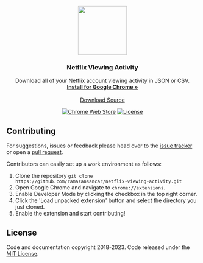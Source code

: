 <p align="center">
  <img src="src/img/nva-128.png" width=128 height=128>

  <h3 align="center">Netflix Viewing Activity</h3>

  <p align="center">
    Download all of your Netflix account viewing activity in JSON or CSV.
    <br>
    <a href="https://chrome.google.com/webstore/detail/netflix-viewing-activity/akcphadjbeckmkdoimhbfechbandeggg?utm_source=github"><strong>Install for Google Chrome &raquo;</strong></a>
    <br>
    <br>
    <a href="https://github.com/ramazansancar/netflix-viewing-activity/archive/master.zip">Download Source</a>
  </p>
</p>

<p align="center">
  <a href="https://chrome.google.com/webstore/detail/netflix-viewing-activity/gfodcohcnkfafomlcocbaaomjfpgnekd?utm_source=github_badge"><img alt="Chrome Web Store" src="https://img.shields.io/chrome-web-store/v/gfodcohcnkfafomlcocbaaomjfpgnekd.svg"></a>
  <a href="#"><img alt="License" src="https://img.shields.io/github/license/ramazansancar/netflix-viewing-activity.svg"></a>
</p>

## Contributing
For suggestions, issues or feedback please head over to the [issue tracker](https://github.com/ramazansancar/netflix-viewing-activity/issues) or open a [pull request](https://github.com/ramazansancar/netflix-viewing-activity/pulls).

Contributors can easily set up a work environment as follows:
1. Clone the repository `git clone https://github.com/ramazansancar/netflix-viewing-activity.git`
2. Open Google Chrome and navigate to `chrome://extensions`.
3. Enable Developer Mode by clicking the checkbox in the top right corner.
4. Click the 'Load unpacked extension' button and select the directory you just cloned.
5. Enable the extension and start contributing!


## License
Code and documentation copyright 2018-2023. Code released under the [MIT License](https://github.com/ramazansancar/netflix-viewing-activity/blob/master/README.md).
